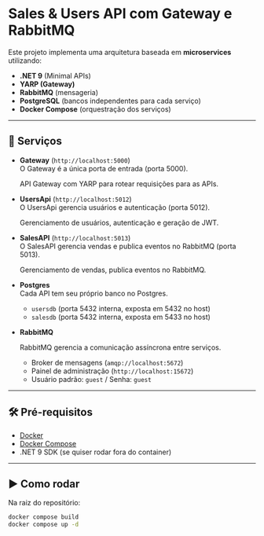 # Sales & Users API com Gateway e RabbitMQ

Este projeto implementa uma arquitetura baseada em **microservices** utilizando:

- **.NET 9** (Minimal APIs)  
- **YARP (Gateway)**  
- **RabbitMQ** (mensageria)  
- **PostgreSQL** (bancos independentes para cada serviço)  
- **Docker Compose** (orquestração dos serviços)

---
## 🚀 Serviços

- **Gateway** (`http://localhost:5000`)  
  O Gateway é a única porta de entrada (porta 5000).

  API Gateway com YARP para rotear requisições para as APIs.  

- **UsersApi** (`http://localhost:5012`)  
  O UsersApi gerencia usuários e autenticação (porta 5012).

  Gerenciamento de usuários, autenticação e geração de JWT.  

- **SalesAPI** (`http://localhost:5013`)  
  O SalesAPI gerencia vendas e publica eventos no RabbitMQ (porta 5013).

  Gerenciamento de vendas, publica eventos no RabbitMQ.  

- **Postgres**  
  Cada API tem seu próprio banco no Postgres.

  - `usersdb` (porta 5432 interna, exposta em 5432 no host)  
  - `salesdb` (porta 5432 interna, exposta em 5433 no host)  

- **RabbitMQ**  

  RabbitMQ gerencia a comunicação assíncrona entre serviços.

  - Broker de mensagens (`amqp://localhost:5672`)  
  - Painel de administração (`http://localhost:15672`)  
  - Usuário padrão: `guest` / Senha: `guest`  
  
---

## 🛠️ Pré-requisitos

- [Docker](https://docs.docker.com/get-docker/)  
- [Docker Compose](https://docs.docker.com/compose/)  
- .NET 9 SDK (se quiser rodar fora do container)

---

## ▶️ Como rodar

Na raiz do repositório:

```bash
docker compose build
docker compose up -d
